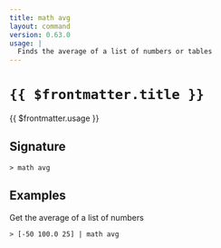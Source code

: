 ```yaml
---
title: math avg
layout: command
version: 0.63.0
usage: |
  Finds the average of a list of numbers or tables
---
```


# `{{ $frontmatter.title }}`

<div style='white-space: pre-wrap;'>{{ $frontmatter.usage }}</div>

## Signature

```> math avg ```

## Examples

Get the average of a list of numbers
```shell
> [-50 100.0 25] | math avg
```
